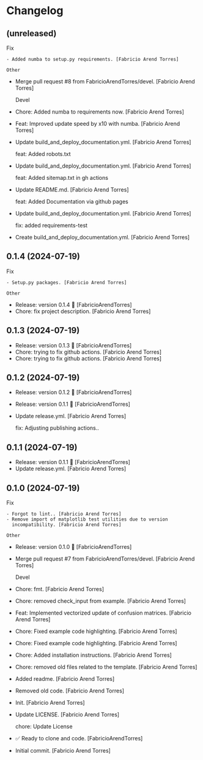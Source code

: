 Changelog
=========


(unreleased)
------------

Fix
~~~
- Added numba to setup.py requirements. [Fabricio Arend Torres]

Other
~~~~~
- Merge pull request #8 from FabricioArendTorres/devel. [Fabricio Arend
  Torres]

  Devel
- Chore: Added numba to requirements now. [Fabricio Arend Torres]
- Feat: Improved update speed by x10 with numba. [Fabricio Arend Torres]
- Update build_and_deploy_documentation.yml. [Fabricio Arend Torres]

  feat: Added robots.txt
- Update build_and_deploy_documentation.yml. [Fabricio Arend Torres]

  feat: Added sitemap.txt in gh actions
- Update README.md. [Fabricio Arend Torres]

  feat: Added Documentation via github pages
- Update build_and_deploy_documentation.yml. [Fabricio Arend Torres]

  fix: added requirements-test
- Create build_and_deploy_documentation.yml. [Fabricio Arend Torres]


0.1.4 (2024-07-19)
------------------

Fix
~~~
- Setup.py packages. [Fabricio Arend Torres]

Other
~~~~~
- Release: version 0.1.4 🚀 [FabricioArendTorres]
- Chore: fix project description. [Fabricio Arend Torres]


0.1.3 (2024-07-19)
------------------
- Release: version 0.1.3 🚀 [FabricioArendTorres]
- Chore: trying to fix github actions. [Fabricio Arend Torres]
- Chore: trying to fix github actions. [Fabricio Arend Torres]


0.1.2 (2024-07-19)
------------------
- Release: version 0.1.2 🚀 [FabricioArendTorres]
- Release: version 0.1.1 🚀 [FabricioArendTorres]
- Update release.yml. [Fabricio Arend Torres]

  fix: Adjusting publishing actions..


0.1.1 (2024-07-19)
------------------
- Release: version 0.1.1 🚀 [FabricioArendTorres]
- Update release.yml. [Fabricio Arend Torres]


0.1.0 (2024-07-19)
------------------

Fix
~~~
- Forgot to lint.. [Fabricio Arend Torres]
- Remove import of matplotlib test utilities due to version
  incompatibility. [Fabricio Arend Torres]

Other
~~~~~
- Release: version 0.1.0 🚀 [FabricioArendTorres]
- Merge pull request #7 from FabricioArendTorres/devel. [Fabricio Arend
  Torres]

  Devel
- Chore: fmt. [Fabricio Arend Torres]
- Chore: removed check_input from example. [Fabricio Arend Torres]
- Feat: Implemented vectorized update of confusion matrices. [Fabricio
  Arend Torres]
- Chore: Fixed example code highlighting. [Fabricio Arend Torres]
- Chore: Fixed example code highlighting. [Fabricio Arend Torres]
- Chore: Added installation instructions. [Fabricio Arend Torres]
- Chore: removed old files related to the template. [Fabricio Arend
  Torres]
- Added readme. [Fabricio Arend Torres]
- Removed old code. [Fabricio Arend Torres]
- Init. [Fabricio Arend Torres]
- Update LICENSE. [Fabricio Arend Torres]

  chore: Update License
- ✅ Ready to clone and code. [FabricioArendTorres]
- Initial commit. [Fabricio Arend Torres]


